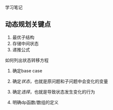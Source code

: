 学习笔记

## 动态规划关键点

1. 最优子结构 
2. 存储中间状态
3. 递推公式

如何列出状态转移方程

1. 确定base case

2. 确定*状态*，也就是原问题和子问题中会变化的变量
3. 确定*选择*，也就是导致状态发生变化的行为
4. 明确dp函数/数组的定义

